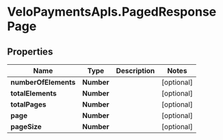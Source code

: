 # VeloPaymentsApIs.PagedResponsePage

## Properties
Name | Type | Description | Notes
------------ | ------------- | ------------- | -------------
**numberOfElements** | **Number** |  | [optional] 
**totalElements** | **Number** |  | [optional] 
**totalPages** | **Number** |  | [optional] 
**page** | **Number** |  | [optional] 
**pageSize** | **Number** |  | [optional] 


